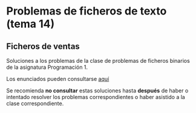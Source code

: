 # Problemas de ficheros de texto (tema 14)

## Ficheros de ventas

Soluciones a los problemas de la clase de problemas de ficheros binarios de la asignatura Programación 1.

Los enunciados pueden consultarse [aquí](https://miguel-latre.github.io/transparencias/pbs-tema-14-ficheros-de-texto-ventas.pdf)

Se recomienda **no consultar** estas soluciones hasta **después** de haber o intentado resolver los problemas correspondientes o haber asistido a la clase correspondiente.
